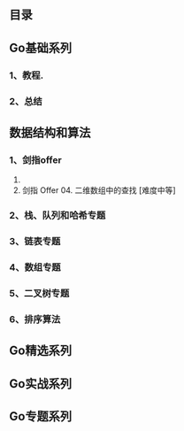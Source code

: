 ## 目录

## Go基础系列

### 1、教程.



### 2、总结



## 数据结构和算法

### 1、剑指offer

1. 
2. 剑指 Offer 04. 二维数组中的查找 [难度中等]

### 2、栈、队列和哈希专题



### 3、链表专题



### 4、数组专题



### 5、二叉树专题



### 6、排序算法



## Go精选系列



## Go实战系列



## Go专题系列





